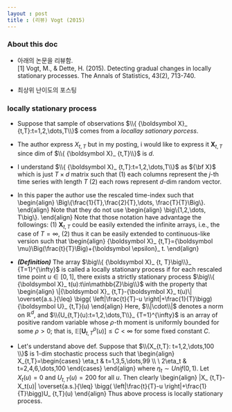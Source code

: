 ```yaml
---
layout : post 
title : (리뷰) Vogt (2015) 
---
```


### About this doc

- 아래의 논문을 리뷰함. <br/>
[1] Vogt, M., & Dette, H. (2015). Detecting gradual changes in locally stationary processes. The Annals of Statistics, 43(2), 713-740. 

- 최상위 난이도의 포스팅 

### locally stationary process

- Suppose that sample of observations $\\{ {\boldsymbol X}_ {t,T}:t=1,2,\dots,T\\}$ comes from a *locallay sationary porcess*. 

- The author express $X_{t,T}$ but in my posting, i would like to express it ${\boldsymbol X}_ {t,T}$ since dim of $\\{ {\boldsymbol X}_ {t,T}\\}$ is $d$. 

- I understand $\\{ {\boldsymbol X}_ {t,T}:t=1,2,\dots,T\\}$ as ${\bf X}$ which is just $T \times d$ matrix such that (1) each columns represent the $j$-th time series with length $T$ (2) each rows represent $d$-dim random vector. 

- In this paper the author use the rescaled time-index such that
\begin{align}
\Big\\{\frac{1}{T},\frac{2}{T},\dots, \frac{T}{T}\Big\\}.
\end{align}
Note that they do not use 
\begin{align}
\big\\{1,2,\dots, T\big\\}.
\end{align}
Note that those notation have advantage the followings: (1) ${\boldsymbol X}_ {t,T}$ could be easily extended the infinite arrays, i.e., the case of $T=\infty$, (2) thus it can be easily extended to continuous-like version such that 
\begin{align}
{\boldsymbol X}_ {t,T}={\boldsymbol \mu}\Big(\frac{t}{T}\Big)+{\boldsymbol \epsilon}_ t.
\end{align}

- ***(Definition)*** The array $\big\\{ {\boldsymbol X}_ {t, T}\big\\}_ {T=1}^{\infty}$ is called a locally stationary process if for each rescaled time point $u\in[0,1]$, there exists a strictly stationary process $\big\\{ {\boldsymbol X}_ t(u):t\in\mathbb{Z}\big\\}$ with the property that 
\begin{align}
\\|{\boldsymbol X}_ {t,T}-{\boldsymbol X}_ t(u)\\| \overset{a.s.}{\leq} \bigg( \left|\frac{t}{T}-u \right|+\frac{1}{T}\bigg){\boldsymbol U}_ {t,T}(u)
\end{align}
Here, $\\|\cdot\\|$ denotes a norm on $\mathbb{R}^d$, and $\\{U_{t,T}(u):t=1,2,\dots,T\\}_ {T=1}^{\infty}$ is an array of positive random variable whose $\rho$-th moment is uniformly bounded for some $\rho>0$; that is, $\mathbb{E}[{\boldsymbol U}_ {t,T}^{\rho}(u)]\leq C < \infty$ for some fixed constant $C$. 

- Let's understand above def. Suppose that $\\{X_{t,T}: t=1,2,\dots,100 \\}$ is $1$-dim stochastic process such that
\begin{align}
X_{t,T}=\begin{cases}
\eta_t & t=1,3,5,\dots,99 \\\\ \\
2\eta_t & t=2,4,6,\dots,100
\end{cases}
\end{align}
where $\eta_t \sim Unif(0,1)$. Let $X_t(u)=0$ and $U_{t,T}(u)=200$ for all $u$. Then clearly 
\begin{align}
|X_ {t,T}- X_t(u)| \overset{a.s.}{\leq} \bigg( \left|\frac{t}{T}-u \right|+\frac{1}{T}\bigg)U_ {t,T}(u)
\end{align}
Thus above process is locally stationary process. 
